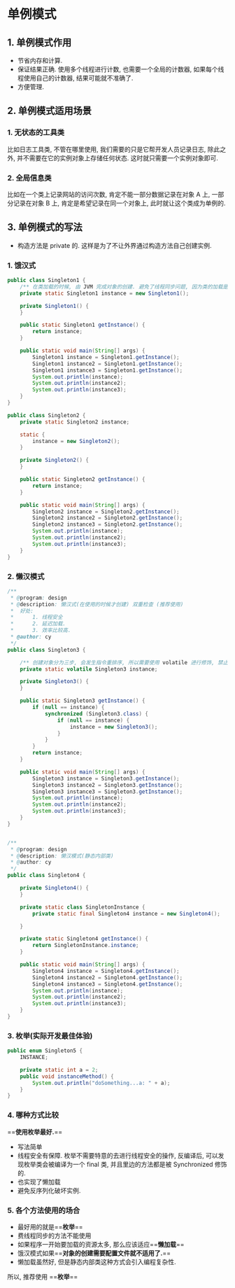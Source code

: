 # 单例模式

## 1. 单例模式作用

- 节省内存和计算.
- 保证结果正确. 使用多个线程进行计数, 也需要一个全局的计数器, 如果每个线程使用自己的计数器, 结果可能就不准确了.
- 方便管理.

## 2. 单例模式适用场景

### 1. 无状态的工具类

比如日志工具类, 不管在哪里使用, 我们需要的只是它帮开发人员记录日志, 除此之外, 并不需要在它的实例对象上存储任何状态. 这时就只需要一个实例对象即可.

### 2. 全局信息类

比如在一个类上记录网站的访问次数, 肯定不能一部分数据记录在对象 A 上, 一部分记录在对象 B 上, 肯定是希望记录在同一个对象上,  此时就让这个类成为单例的.



## 3. 单例模式的写法

- 构造方法是 private 的. 这样是为了不让外界通过构造方法自己创建实例.



### 1. 饿汉式

```java
public class Singleton1 {
    /** 在类加载的时候, 由 JVM 完成对象的创建. 避免了线程同步问题, 因为类的加载是由 JVM 实现线程安全的.*/
    private static Singleton1 instance = new Singleton1();

    private Singleton1() {
    }

    public static Singleton1 getInstance() {
        return instance;
    }

    public static void main(String[] args) {
        Singleton1 instance = Singleton1.getInstance();
        Singleton1 instance2 = Singleton1.getInstance();
        Singleton1 instance3 = Singleton1.getInstance();
        System.out.println(instance);
        System.out.println(instance2);
        System.out.println(instance3);
    }
}

public class Singleton2 {
    private static Singleton2 instance;

    static {
        instance = new Singleton2();
    }

    private Singleton2() {
    }

    public static Singleton2 getInstance() {
        return instance;
    }

    public static void main(String[] args) {
        Singleton2 instance = Singleton2.getInstance();
        Singleton2 instance2 = Singleton2.getInstance();
        Singleton2 instance3 = Singleton2.getInstance();
        System.out.println(instance);
        System.out.println(instance2);
        System.out.println(instance3);
    }
}
```



### 2. 懒汉模式



```java
/**
 * @program: design
 * @description: 懒汉式(在使用的时候才创建) 双重检查 (推荐使用)
 *  好处:
 *      1. 线程安全
 *      2. 延迟加载.
 *      3. 效率比较高.
 * @author: cy
 */
public class Singleton3 {

    /** 创建对象分为三步, 会发生指令重排序, 所以需要使用 volatile 进行修饰, 禁止指令重排序 .*/
    private static volatile Singleton3 instance;

    private Singleton3() {
    }

    public static Singleton3 getInstance() {
        if (null == instance) {
            synchronized (Singleton3.class) {
                if (null == instance) {
                    instance = new Singleton3();
                }
            }
        }
        return instance;
    }

    public static void main(String[] args) {
        Singleton3 instance = Singleton3.getInstance();
        Singleton3 instance2 = Singleton3.getInstance();
        Singleton3 instance3 = Singleton3.getInstance();
        System.out.println(instance);
        System.out.println(instance2);
        System.out.println(instance3);
    }
}


/**
 * @program: design
 * @description: 懒汉模式(静态内部类)
 * @author: cy
 */
public class Singleton4 {

    private Singleton4() {
    }

    private static class SingletonInstance {
        private static final Singleton4 instance = new Singleton4();

    }

    private static Singleton4 getInstance() {
        return SingletonInstance.instance;
    }

    public static void main(String[] args) {
        Singleton4 instance = Singleton4.getInstance();
        Singleton4 instance2 = Singleton4.getInstance();
        Singleton4 instance3 = Singleton4.getInstance();
        System.out.println(instance);
        System.out.println(instance2);
        System.out.println(instance3);
    }
}
```



### 3. 枚举(实际开发最佳体验)

```java
public enum Singleton5 {
    INSTANCE;

    private static int a = 2;
    public void instanceMethod() {
        System.out.println("doSomething...a: " + a);
    }
}
```



### 4. 哪种方式比较

==**使用枚举最好.**==

- 写法简单
- 线程安全有保障. 枚举不需要特意的去进行线程安全的操作, 反编译后, 可以发现枚举类会被编译为一个 final 类, 并且里边的方法都是被 Synchronized 修饰的.
- 也实现了懒加载
- 避免反序列化破坏实例.



### 5. 各个方法使用的场合

- 最好用的就是==**枚举**==
- 费线程同步的方法不能使用
- 如果程序一开始要加载的资源太多, 那么应该适应==**懒加载**==
- 饿汉模式如果==**对象的创建需要配置文件就不适用了.**==
- 懒加载虽然好, 但是静态内部类这种方式会引入编程复杂性.

所以, 推荐使用 ==**枚举**==



